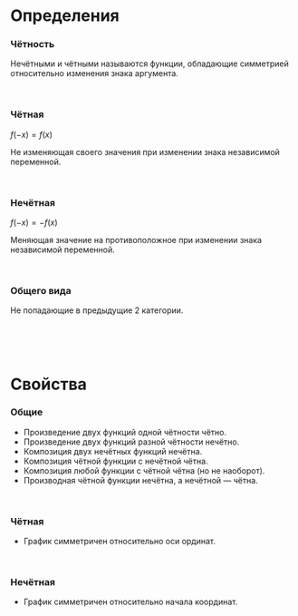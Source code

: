 # Определения

### Чётность
Нечётными и чётными называются функции, обладающие симметрией относительно изменения знака аргумента.

<Br>

### Чётная

$f(-x) = f(x)$

Не изменяющая своего значения при изменении знака независимой переменной.

<Br>

### Нечётная

$f(-x) = -f(x)$

Меняющая значение на противоположное при изменении знака независимой переменной.

<Br>

### Общего вида

Не попадающие в предыдущие 2 категории.

<Br><Br><Br>

# Свойства

### Общие

- Произведение двух функций одной чётности чётно.
- Произведение двух функций разной чётности нечётно.
- Композиция двух нечётных функций нечётна.
- Композиция чётной функции с нечётной чётна.
- Композиция любой функции с чётной чётна (но не наоборот).
- Производная чётной функции нечётна, а нечётной — чётна.

<Br>

### Чётная

- График симметричен относительно оси ординат.

<Br>

### Нечётная

- График симметричен относительно начала координат.